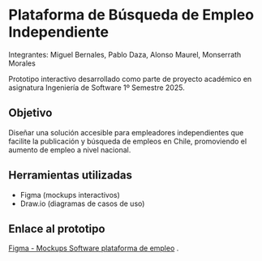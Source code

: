 # Plataforma de Búsqueda de Empleo Independiente

Integrantes: Miguel Bernales, Pablo Daza, Alonso Maurel, Monserrath Morales

Prototipo interactivo desarrollado como parte de proyecto académico en asignatura Ingeniería de Software 1º Semestre 2025.

## Objetivo

Diseñar una solución accesible para empleadores independientes que facilite la publicación y búsqueda de empleos en Chile, promoviendo el aumento de empleo a nivel nacional.

## Herramientas utilizadas

- Figma (mockups interactivos)
- Draw.io (diagramas de casos de uso)

## Enlace al prototipo

[Figma - Mockups Software plataforma de empleo](https://www.figma.com/community/file/1566165778966666236)
.

